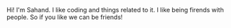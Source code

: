 Hi! I'm Sahand.
I like coding and things related to it.
I like being firends with people.
So if you like we can be friends!

